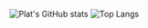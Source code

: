 ![Plat's GitHub stats](https://github-readme-stats.vercel.app/api?username=p1atdev&show_icons=true&count_private=true&theme=tokyonight)
![Top Langs](https://github-readme-stats.vercel.app/api/top-langs/?username=p1atdev&layout=compact&hide=css&theme=tokyonight)
